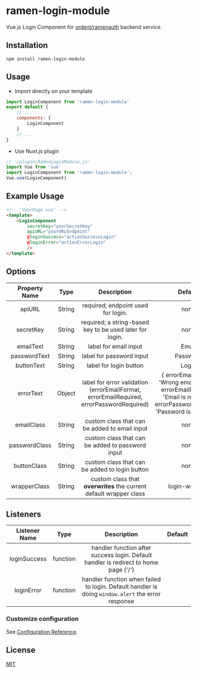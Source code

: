 # ramen-login-module
Vue.js Login Component for [ordent/ramenauth](https://github.com/ordent/ramenauth) backend service.

## Installation
```
npm install ramen-login-module
```

## Usage
* Import directly on your template
```javascript
import LoginComponent from 'ramen-login-module'
export default {
	// ...
	components: {
		LoginComponent
	}
	// ...
}
```
* Use Nuxt.js plugin
```javascript
// '/plugin/RamenLoginModule.js'
import Vue from 'vue'
import LoginComponent from 'ramen-login-module';
Vue.use(LoginComponent)
```

## Example Usage
```html
<!-- 'YourPage.vue' -->
<template>
	<LoginComponent
		secretKey="yourSecretKey"
		apiURL="yourURLEndpoint"
		@loginSuccess="actionSuccessLogin"
		@loginError="actionErrorLogin"
		/>
</template>
```

## Options
| Property Name 	|  Type  	|                        Description                       	|  Default 	|
|:-------------:	|:------:	|:--------------------------------------------------------:	|:--------:	|
| apiURL        	| String 	| required; endpoint used for login.                       	| none     	|
| secretKey     	| String 	| required; a string-based key to be used later for login. 	| none     	|
| emailText     	| String 	| label for email input                                    	| Email    	|
| passwordText  	| String 	| label for password input                                 	| Password 	|
| buttonText    	| String 	| label for login button                                   	| Login    	|
| errorText    		| Object 	| label for error validation (errorEmailFormat, errorEmailRequired, errorPasswordRequired)	| { errorEmailFormat: 'Wrong email format', errorEmailRequired: 'Email is required', errorPasswordRequired: 'Password is required' }    	|
| emailClass    	| String 	| custom class that can be added to email input            	| none     	|
| passwordClass 	| String 	| custom class that can be added to password input         	| none     	|
| buttonClass   	| String 	| custom class that can be added to login button           	| none     	|
| wrapperClass  	| String  | custom class that <b>overwrites</b> the current default wrapper class  | login-wrapper 	|

## Listeners
| Listener Name 	|  Type  	|                        Description                       	|  Default 	|
|:-------------:	|:------:	|:--------------------------------------------------------:	|:--------:	|
| loginSuccess  	| function 	| handler function after success login. Default handler is redirect to home page ('/')              	|          	|
| loginError    	| function 	| handler function when failed to login. Default handler is doing `window.alert` the error response 	|          	|

### Customize configuration
See [Configuration Reference](https://cli.vuejs.org/config/).

## License
[MIT](https://choosealicense.com/licenses/mit/)